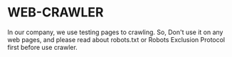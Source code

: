 # WEB-CRAWLER
In our company, we use testing pages to crawling. So, Don't use it on any web pages, and please read about robots.txt or Robots Exclusion Protocol first before use crawler.
